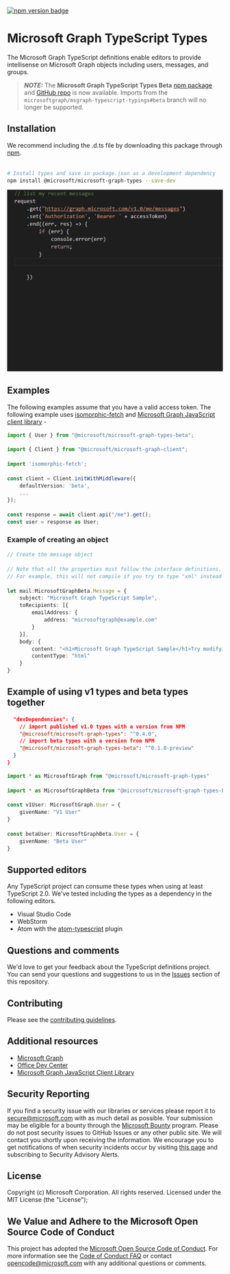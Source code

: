 [![npm version badge](https://img.shields.io/npm/v/@microsoft/microsoft-graph-types.svg)](https://www.npmjs.com/package/@microsoft/microsoft-graph-types)

# Microsoft Graph TypeScript Types
The Microsoft Graph TypeScript definitions enable editors to provide intellisense on Microsoft Graph objects including users, messages, and groups.

> **_NOTE:_**  The **Microsoft Graph TypeScript Types Beta** [npm package](https://www.npmjs.com/package/@microsoft/microsoft-graph-types-beta) and [GitHub repo](https://github.com/microsoftgraph/msgraph-beta-typescript-typings) is now available. Imports from the `microsoftgraph/msgraph-typescript-typings#beta` branch will no longer be supported.
 
## Installation

We recommend including the .d.ts file by downloading this package through [npm](https://www.npmjs.com/).

```bash

# Install types and save in package.json as a development dependency
npm install @microsoft/microsoft-graph-types --save-dev

```

![GIF showing intellisense and autocompletion for Microsoft Graph entities in Visual Studio Code ](https://github.com/microsoftgraph/msgraph-typescript-typings/raw/master/typings-demo.gif)

## Examples
The following examples assume that you have a valid access token. The following example uses [isomorphic-fetch](https://www.npmjs.com/package/isomorphic-fetch) and [Microsoft Graph JavaScript client library](https://github.com/microsoftgraph/msgraph-sdk-javascript) -

```typescript
import { User } from "@microsoft/microsoft-graph-types-beta";

import { Client } from "@microsoft/microsoft-graph-client";

import 'isomorphic-fetch';

const client = Client.initWithMiddleware({
	defaultVersion: 'beta',
    ...
});

const response = await client.api("/me").get();
const user = response as User;
```

### Example of creating an object
```typescript
// Create the message object

// Note that all the properties must follow the interface definitions.
// For example, this will not compile if you try to type "xml" instead of "html" for contentType.

let mail:MicrosoftGraphBeta.Message = {
    subject: "Microsoft Graph TypeScript Sample",
    toRecipients: [{
        emailAddress: {
            address: "microsoftgraph@example.com"
        }
    }],
    body: {
        content: "<h1>Microsoft Graph TypeScript Sample</h1>Try modifying the sample",
        contentType: "html"
    }
}
```

## Example of using v1 types and beta types together
```json
  "devDependencies": {
    // import published v1.0 types with a version from NPM
    "@microsoft/microsoft-graph-types": "^0.4.0",
    // import beta types with a version from NPM
    "@microsoft/microsoft-graph-types-beta": "^0.1.0-preview"
  }
}
```

```typescript
import * as MicrosoftGraph from "@microsoft/microsoft-graph-types"

import * as MicrosoftGraphBeta from "@microsoft/microsoft-graph-types-beta"

const v1User: MicrosoftGraph.User = {
	givenName: "V1 User"
}

const betaUser: MicrosoftGraphBeta.User = {
	givenName: "Beta User"
}

```

## Supported editors
Any TypeScript project can consume these types when using at least TypeScript 2.0.  We've tested including the types as a dependency in the following editors.
* Visual Studio Code
* WebStorm
* Atom with the [atom-typescript](https://atom.io/packages/atom-typescript) plugin

## Questions and comments

We'd love to get your feedback about the TypeScript definitions project. You can send your questions and suggestions to us in the [Issues](https://github.com/microsoftgraph/msgraph-typescript-typings/issues) section of this repository.


## Contributing
Please see the [contributing guidelines](CONTRIBUTING.md).

## Additional resources

* [Microsoft Graph](https://graph.microsoft.io)
* [Office Dev Center](http://dev.office.com/)
* [Microsoft Graph JavaScript Client Library](https://github.com/microsoftgraph/msgraph-sdk-javascript)

## Security Reporting

If you find a security issue with our libraries or services please report it to [secure@microsoft.com](mailto:secure@microsoft.com) with as much detail as possible. Your submission may be eligible for a bounty through the [Microsoft Bounty](http://aka.ms/bugbounty) program. Please do not post security issues to GitHub Issues or any other public site. We will contact you shortly upon receiving the information. We encourage you to get notifications of when security incidents occur by visiting [this page](https://technet.microsoft.com/en-us/security/dd252948) and subscribing to Security Advisory Alerts.

## License

Copyright (c) Microsoft Corporation.  All rights reserved. Licensed under the MIT License (the "License");

## We Value and Adhere to the Microsoft Open Source Code of Conduct

This project has adopted the [Microsoft Open Source Code of Conduct](https://opensource.microsoft.com/codeofconduct/). For more information see the [Code of Conduct FAQ](https://opensource.microsoft.com/codeofconduct/faq/) or contact [opencode@microsoft.com](mailto:opencode@microsoft.com) with any additional questions or comments.
